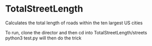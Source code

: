 # TotalStreetLength
Calculates the total length of roads within the ten largest US cities

To run, clone the director and then cd into TotalStreetLength/streets 
python3 test.py will then do the trick
